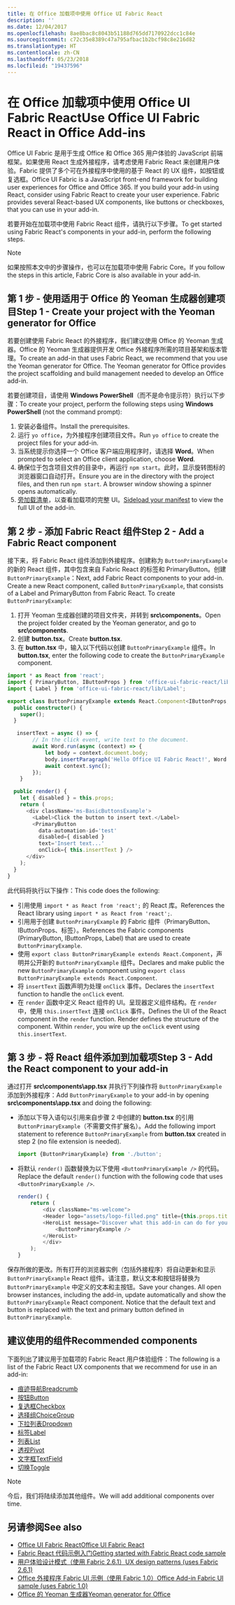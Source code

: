 ```yaml
---
title: 在 Office 加载项中使用 Office UI Fabric React
description: ''
ms.date: 12/04/2017
ms.openlocfilehash: 8ae8bac8c8043b51188d765dd7170922dcc1c84e
ms.sourcegitcommit: c72c35e8389c47a795afbac1b2bcf98c8e216d82
ms.translationtype: HT
ms.contentlocale: zh-CN
ms.lasthandoff: 05/23/2018
ms.locfileid: "19437596"
---
```

# <a name="use-office-ui-fabric-react-in-office-add-ins"></a><span data-ttu-id="afe9d-102">在 Office 加载项中使用 Office UI Fabric React</span><span class="sxs-lookup"><span data-stu-id="afe9d-102">Use Office UI Fabric React in Office Add-ins</span></span>

<span data-ttu-id="afe9d-p101">Office UI Fabric 是用于生成 Office 和 Office 365 用户体验的 JavaScript 前端框架。如果使用 React 生成外接程序，请考虑使用 Fabric React 来创建用户体验。Fabric 提供了多个可在外接程序中使用的基于 React 的 UX 组件，如按钮或复选框。</span><span class="sxs-lookup"><span data-stu-id="afe9d-p101">Office UI Fabric is a JavaScript front-end framework for building user experiences for Office and Office 365. If you build your add-in using React, consider using Fabric React to create your user experience. Fabric provides several React-based UX components, like buttons or checkboxes, that you can use in your add-in.</span></span>

<span data-ttu-id="afe9d-106">若要开始在加载项中使用 Fabric React 组件，请执行以下步骤。</span><span class="sxs-lookup"><span data-stu-id="afe9d-106">To get started using Fabric React's components in your add-in, perform the following steps.</span></span>

> [!NOTE]
> <span data-ttu-id="afe9d-107">如果按照本文中的步骤操作，也可以在加载项中使用 Fabric Core。</span><span class="sxs-lookup"><span data-stu-id="afe9d-107">If you follow the steps in this article, Fabric Core is also available in your add-in.</span></span>

## <a name="step-1---create-your-project-with-the-yeoman-generator-for-office"></a><span data-ttu-id="afe9d-108">第 1 步 - 使用适用于 Office 的 Yeoman 生成器创建项目</span><span class="sxs-lookup"><span data-stu-id="afe9d-108">Step 1 - Create your project with the Yeoman generator for Office</span></span>

<span data-ttu-id="afe9d-p102">若要创建使用 Fabric React 的外接程序，我们建议使用 Office 的 Yeoman 生成器。Office 的 Yeoman 生成器提供开发 Office 外接程序所需的项目基架和版本管理。</span><span class="sxs-lookup"><span data-stu-id="afe9d-p102">To create an add-in that uses Fabric React, we recommend that you use the Yeoman generator for Office. The Yeoman generator for Office provides the project scaffolding and build management needed to develop an Office add-in.</span></span>

<span data-ttu-id="afe9d-111">若要创建项目，请使用 **Windows PowerShell**（而不是命令提示符）执行以下步骤：</span><span class="sxs-lookup"><span data-stu-id="afe9d-111">To create your project, perform the following steps using **Windows PowerShell** (not the command prompt):</span></span>

1. <span data-ttu-id="afe9d-112">安装必备组件。</span><span class="sxs-lookup"><span data-stu-id="afe9d-112">Install the prerequisites.</span></span>
2. <span data-ttu-id="afe9d-113">运行 `yo office`，为外接程序创建项目文件。</span><span class="sxs-lookup"><span data-stu-id="afe9d-113">Run `yo office` to create the project files for your add-in.</span></span>
3. <span data-ttu-id="afe9d-114">当系统提示你选择一个 Office 客户端应用程序时，请选择 **Word**。</span><span class="sxs-lookup"><span data-stu-id="afe9d-114">When prompted to select an Office client application, choose **Word**.</span></span>
4. <span data-ttu-id="afe9d-p103">确保位于包含项目文件的目录中，再运行 `npm start`。此时，显示旋转图标的浏览器窗口自动打开。</span><span class="sxs-lookup"><span data-stu-id="afe9d-p103">Ensure you are in the directory with the project files, and then run `npm start`. A browser window showing a spinner opens automatically.</span></span>
5. <span data-ttu-id="afe9d-117">[旁加载清单](..\testing\test-debug-office-add-ins.md)，以查看加载项的完整 UI。</span><span class="sxs-lookup"><span data-stu-id="afe9d-117">[Sideload your manifest](..\testing\test-debug-office-add-ins.md) to view the full UI of the add-in.</span></span>

## <a name="step-2---add-a-fabric-react-component"></a><span data-ttu-id="afe9d-118">第 2 步 - 添加 Fabric React 组件</span><span class="sxs-lookup"><span data-stu-id="afe9d-118">Step 2 - Add a Fabric React component</span></span>

<span data-ttu-id="afe9d-p104">接下来，将 Fabric React 组件添加到外接程序。创建称为 `ButtonPrimaryExample` 的新的 React 组件，其中包含来自 Fabric React 的标签和 PrimaryButton。创建 `ButtonPrimaryExample`：</span><span class="sxs-lookup"><span data-stu-id="afe9d-p104">Next, add Fabric React components to your add-in. Create a new React component, called `ButtonPrimaryExample`, that consists of a Label and PrimaryButton from Fabric React. To create `ButtonPrimaryExample`:</span></span>

1. <span data-ttu-id="afe9d-122">打开 Yeoman 生成器创建的项目文件夹，并转到 **src\components**。</span><span class="sxs-lookup"><span data-stu-id="afe9d-122">Open the project folder created by the Yeoman generator, and go to **src\components**.</span></span>
2. <span data-ttu-id="afe9d-123">创建 **button.tsx**。</span><span class="sxs-lookup"><span data-stu-id="afe9d-123">Create **button.tsx**.</span></span>
3. <span data-ttu-id="afe9d-124">在 **button.tsx** 中，输入以下代码以创建 `ButtonPrimaryExample` 组件。</span><span class="sxs-lookup"><span data-stu-id="afe9d-124">In **button.tsx**, enter the following code to create the `ButtonPrimaryExample` component.</span></span>

```typescript
import * as React from 'react';
import { PrimaryButton, IButtonProps } from 'office-ui-fabric-react/lib/Button';
import { Label } from 'office-ui-fabric-react/lib/Label';

export class ButtonPrimaryExample extends React.Component<IButtonProps, {}> {
  public constructor() {
    super();
  }

   insertText = async () => {
        // In the click event, write text to the document.
        await Word.run(async (context) => {
            let body = context.document.body;
            body.insertParagraph('Hello Office UI Fabric React!', Word.InsertLocation.end);
            await context.sync();
        });
    }

  public render() {
    let { disabled } = this.props;
    return (
      <div className='ms-BasicButtonsExample'>
        <Label>Click the button to insert text.</Label>
        <PrimaryButton
          data-automation-id='test'
          disabled={ disabled }
          text='Insert text...'
          onClick={ this.insertText } />
      </div>
    );
  }
}
```

<span data-ttu-id="afe9d-125">此代码将执行以下操作：</span><span class="sxs-lookup"><span data-stu-id="afe9d-125">This code does the following:</span></span>

- <span data-ttu-id="afe9d-126">引用使用 `import * as React from 'react';` 的 React 库。</span><span class="sxs-lookup"><span data-stu-id="afe9d-126">References the React library using `import * as React from 'react';`.</span></span>
- <span data-ttu-id="afe9d-127">引用用于创建 `ButtonPrimaryExample` 的 Fabric 组件（PrimaryButton、IButtonProps、标签）。</span><span class="sxs-lookup"><span data-stu-id="afe9d-127">References the Fabric components (PrimaryButton, IButtonProps, Label) that are used to create `ButtonPrimaryExample`.</span></span>
- <span data-ttu-id="afe9d-128">使用 `export class ButtonPrimaryExample extends React.Component`，声明并公开新的 `ButtonPrimaryExample` 组件。</span><span class="sxs-lookup"><span data-stu-id="afe9d-128">Declares and make public the new `ButtonPrimaryExample` component using `export class ButtonPrimaryExample extends React.Component`.</span></span>
- <span data-ttu-id="afe9d-129">将 `insertText` 函数声明为处理 `onClick` 事件。</span><span class="sxs-lookup"><span data-stu-id="afe9d-129">Declares the `insertText` function to handle the `onClick` event.</span></span>
- <span data-ttu-id="afe9d-p105">在 `render` 函数中定义 React 组件的 UI。呈现器定义组件结构。在 `render` 中，使用 `this.insertText` 连接 `onClick` 事件。</span><span class="sxs-lookup"><span data-stu-id="afe9d-p105">Defines the UI of the React component in the `render` function. Render defines the structure of the component. Within `render`, you wire up the `onClick` event using `this.insertText`.</span></span>

## <a name="step-3---add-the-react-component-to-your-add-in"></a><span data-ttu-id="afe9d-133">第 3 步 - 将 React 组件添加到加载项</span><span class="sxs-lookup"><span data-stu-id="afe9d-133">Step 3 - Add the React component to your add-in</span></span>

<span data-ttu-id="afe9d-134">通过打开 **src\components\app.tsx** 并执行下列操作将 `ButtonPrimaryExample` 添加到外接程序：</span><span class="sxs-lookup"><span data-stu-id="afe9d-134">Add `ButtonPrimaryExample` to your add-in by opening **src\components\app.tsx** and doing the following:</span></span>

- <span data-ttu-id="afe9d-135">添加以下导入语句以引用来自步骤 2 中创建的 **button.tsx** 的引用 `ButtonPrimaryExample`（不需要文件扩展名）。</span><span class="sxs-lookup"><span data-stu-id="afe9d-135">Add the following import statement to reference `ButtonPrimaryExample` from **button.tsx** created in step 2 (no file extension is needed).</span></span>

  ```typescript
  import {ButtonPrimaryExample} from './button';
  ```

- <span data-ttu-id="afe9d-136">将默认 `render()` 函数替换为以下使用 `<ButtonPrimaryExample />` 的代码。</span><span class="sxs-lookup"><span data-stu-id="afe9d-136">Replace the default `render()` function with the following code that uses `<ButtonPrimaryExample />`.</span></span>

  ```typescript
  render() {
      return (
          <div className="ms-welcome">
          <Header logo="assets/logo-filled.png" title={this.props.title} message="Welcome" />
          <HeroList message="Discover what this add-in can do for you today!" items={this.state.listItems} >
              <ButtonPrimaryExample />
          </HeroList>
          </div>
      );
  }
  ```

<span data-ttu-id="afe9d-p106">保存所做的更改。所有打开的浏览器实例（包括外接程序）将自动更新和显示 `ButtonPrimaryExample` React 组件。请注意，默认文本和按钮将替换为 `ButtonPrimaryExample` 中定义的文本和主按钮。</span><span class="sxs-lookup"><span data-stu-id="afe9d-p106">Save your changes. All open browser instances, including the add-in, update automatically and show the `ButtonPrimaryExample` React component. Notice that the default text and button is replaced with the text and primary button defined in `ButtonPrimaryExample`.</span></span>

## <a name="recommended-components"></a><span data-ttu-id="afe9d-140">建议使用的组件</span><span class="sxs-lookup"><span data-stu-id="afe9d-140">Recommended components</span></span>

<span data-ttu-id="afe9d-141">下面列出了建议用于加载项的 Fabric React 用户体验组件：</span><span class="sxs-lookup"><span data-stu-id="afe9d-141">The following is a list of the Fabric React UX components that we recommend for use in an add-in:</span></span>

- [<span data-ttu-id="afe9d-142">痕迹导航</span><span class="sxs-lookup"><span data-stu-id="afe9d-142">Breadcrumb</span></span>](breadcrumb.md)
- [<span data-ttu-id="afe9d-143">按钮</span><span class="sxs-lookup"><span data-stu-id="afe9d-143">Button</span></span>](button.md)
- [<span data-ttu-id="afe9d-144">复选框</span><span class="sxs-lookup"><span data-stu-id="afe9d-144">Checkbox</span></span>](checkbox.md)
- [<span data-ttu-id="afe9d-145">选择组</span><span class="sxs-lookup"><span data-stu-id="afe9d-145">ChoiceGroup</span></span>](choicegroup.md)
- [<span data-ttu-id="afe9d-146">下拉列表</span><span class="sxs-lookup"><span data-stu-id="afe9d-146">Dropdown</span></span>](dropdown.md)
- [<span data-ttu-id="afe9d-147">标签</span><span class="sxs-lookup"><span data-stu-id="afe9d-147">Label</span></span>](label.md)
- [<span data-ttu-id="afe9d-148">列表</span><span class="sxs-lookup"><span data-stu-id="afe9d-148">List</span></span>](list.md)
- [<span data-ttu-id="afe9d-149">透视</span><span class="sxs-lookup"><span data-stu-id="afe9d-149">Pivot</span></span>](pivot.md)
- [<span data-ttu-id="afe9d-150">文字框</span><span class="sxs-lookup"><span data-stu-id="afe9d-150">TextField</span></span>](textfield.md)
- [<span data-ttu-id="afe9d-151">切换</span><span class="sxs-lookup"><span data-stu-id="afe9d-151">Toggle</span></span>](toggle.md)

> [!NOTE]
> <span data-ttu-id="afe9d-152">今后，我们将陆续添加其他组件。</span><span class="sxs-lookup"><span data-stu-id="afe9d-152">We will add additional components over time.</span></span>

## <a name="see-also"></a><span data-ttu-id="afe9d-153">另请参阅</span><span class="sxs-lookup"><span data-stu-id="afe9d-153">See also</span></span>

- [<span data-ttu-id="afe9d-154">Office UI Fabric React</span><span class="sxs-lookup"><span data-stu-id="afe9d-154">Office UI Fabric React</span></span>](https://dev.office.com/fabric#/)
- [<span data-ttu-id="afe9d-155">Fabric React 代码示例入门</span><span class="sxs-lookup"><span data-stu-id="afe9d-155">Getting started with Fabric React code sample</span></span>](https://github.com/OfficeDev/Word-Add-in-GettingStartedFabricReact)
- [<span data-ttu-id="afe9d-156">用户体验设计模式（使用 Fabric 2.6.1）</span><span class="sxs-lookup"><span data-stu-id="afe9d-156">UX design patterns (uses Fabric 2.6.1)</span></span>](https://github.com/OfficeDev/Office-Add-in-UX-Design-Patterns-Code)
- [<span data-ttu-id="afe9d-157">Office 外接程序 Fabric UI 示例（使用 Fabric 1.0）</span><span class="sxs-lookup"><span data-stu-id="afe9d-157">Office Add-in Fabric UI sample (uses Fabric 1.0)</span></span>](https://github.com/OfficeDev/Office-Add-in-Fabric-UI-Sample)
- [<span data-ttu-id="afe9d-158">Office 的 Yeoman 生成器</span><span class="sxs-lookup"><span data-stu-id="afe9d-158">Yeoman generator for Office</span></span>](https://github.com/OfficeDev/generator-office)
